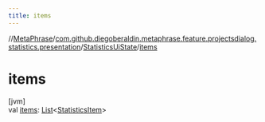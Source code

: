 ```yaml
---
title: items
---
```

//[MetaPhrase](../../../index.html)/[com.github.diegoberaldin.metaphrase.feature.projectsdialog.statistics.presentation](../index.html)/[StatisticsUiState](index.html)/[items](items.html)



# items



[jvm]\
val [items](items.html): [List](https://kotlinlang.org/api/latest/jvm/stdlib/kotlin.collections/-list/index.html)&lt;[StatisticsItem](../-statistics-item/index.html)&gt;




